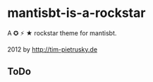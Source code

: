 # mantisbt-is-a-rockstar

A ✪ ⚡ ★ rockstar theme for mantisbt.

2012 by http://tim-pietrusky.de

## ToDo 